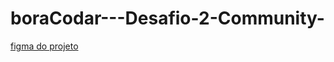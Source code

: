 # boraCodar---Desafio-2-Community-

[figma do projeto](https://www.figma.com/file/tFAh4wzfp3sWSQDCkLrBy3/%23boraCodar---Desafio-2-(Community)?node-id=103%3A95&t=5uEm3XMInBiCXlak-0)


